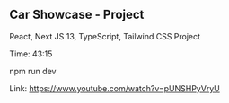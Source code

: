 ## Car Showcase - Project

React, Next JS 13, TypeScript, Tailwind CSS Project

Time: 43:15

npm run dev

Link: https://www.youtube.com/watch?v=pUNSHPyVryU

